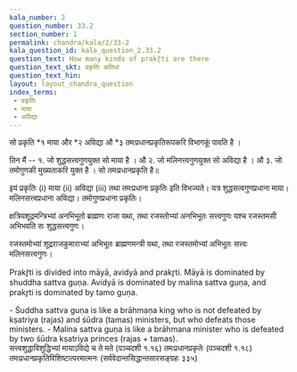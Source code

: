```yaml
---
kala_number: 2
question_number: 33.2
section_number: 1
permalink: chandra/kala/2/33-2
kala_question_id: kala_question_2.33.2
question_text: How many kinds of prakr̥̄ti are there
question_text_skt: प्रकृतिः कतिधा
question_text_hin: 
layout: layout_chandra_question
index_terms:
 - प्रकृतिः
 - माया
 - अविद्या
---
```


<!-- hindi-start -->
सो प्रकृति *१ माया और *२ अविद्या औ *३ तमःप्रधानप्रकृतिरूपकरि विभागकूं पावति है । 

तिन मैं -- 
१. जो शुद्धसत्त्वगुणयुक्त सो माया है । औ
२. जो मलिनत्त्वगुणयुक्त सो अविद्या है । औ
३. जो तमोगुणकी मुख्यताकरि युक्त है । सो
तमःप्रधानप्रकृति है॥
<!-- hindi-end -->

<!-- skt-start -->
इयं प्रकृतिः (i) माया (ii) अविद्या (iii) तथा तमःप्रधाना प्रकृतिः इति विभज्यते। यत्र शुद्धसत्वगुणप्रधाना माया। मलिनसत्त्वप्रधाना अविद्या। तमोगुणप्रधाना प्रकृतिः। 

<div class="footnote" markdown="1">
क्षत्रियशूद्रमन्त्रिभ्यां अनभिभूतो ब्राह्मणः राजा यथा, तथा रजस्तोभ्यां अनभिभूतः सत्त्वगुणः यश्च रजस्तमसी अभिभवति सः शुद्धसत्त्वगुणः। 

रजस्तमोभ्यां शूद्रराजकुमाराभ्यां अभिभूतः ब्राह्मणमन्त्री यथा, तथा रजस्तमोभ्यां अभिभूतः सत्त्वः मलिनसत्त्वगुणः।
</div>


<!-- skt-end -->

<!-- eng-start -->
Prakr̥̄ti is divided into māyā, avidyā and prakr̥ti. Māyā is dominated by shuddha sattva guṇa. Avidyā is dominated by malina sattva guṇa, and prakr̥ti is dominated by tamo guṇa.
<!-- eng-end -->

<!-- notes-start -->
<div class="translation-inline" markdown="1">
- Śuddha sattva guṇa is like a brāhmaṇa king who is not defeated by kṣatriya (rajas) and śūdra (tamas) ministers, but who defeats those ministers. 
- Malina sattva guṇa is like a brāhmana minister who is defeated by two śūdra kṣatriya  princes (rajas + tamas).
</div>

<div class="skt" markdown="1">
सत्त्वशुद्धाविशुद्धिभ्यां मायाऽविद्ये च ते मते (पञ्चदशी १.१६) 
तमःप्रधानप्रकृतेः (पञ्चदशी १.१८)  
तमःप्रधानप्रकृतिविशिष्टात्परमात्मनः (सर्ववेदान्तसिद्धान्तसारसङ्ग्रहः ३३५)
</div>
<!-- notes-end -->
